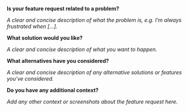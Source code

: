 **Is your feature request related to a problem?**

_A clear and concise description of what the problem is, e.g. I'm always frustrated when [...]._

**What solution would you like?**

_A clear and concise description of what you want to happen._

**What alternatives have you considered?**

_A clear and concise description of any alternative solutions or features you've considered._

**Do you have any additional context?**

_Add any other context or screenshots about the feature request here._
